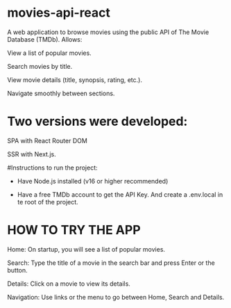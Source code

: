 # movies-api-react

A web application to browse movies using the public API of The Movie Database (TMDb). Allows:

View a list of popular movies.

Search movies by title.

View movie details (title, synopsis, rating, etc.).

Navigate smoothly between sections.

# Two versions were developed:

SPA with React Router DOM

SSR with Next.js.

#Instructions to run the project:

- Have Node.js installed (v16 or higher recommended)

- Have a free TMDb account to get the API Key. And create a .env.local in te root of the project.

# HOW TO TRY THE APP

Home: On startup, you will see a list of popular movies.

Search: Type the title of a movie in the search bar and press Enter or the button.

Details: Click on a movie to view its details.

Navigation: Use links or the menu to go between Home, Search and Details. 

